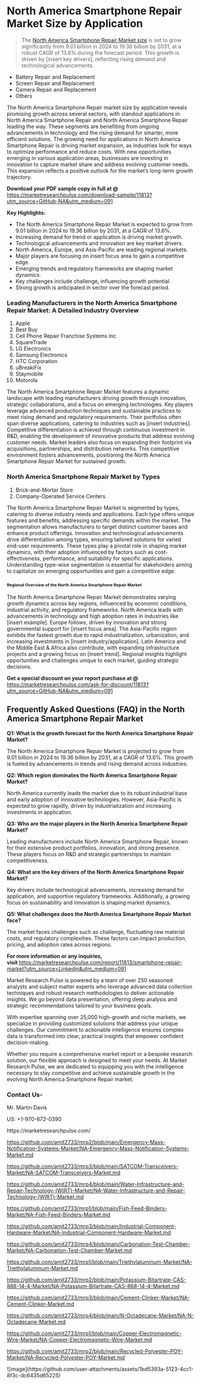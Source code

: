 <h1>North America Smartphone Repair Market&nbsp;Size by Application</h1><blockquote><p>The <a href="https://marketresearchpulse.com/download-sample/11813?utm_source=GitHub-NA&amp;utm_medium=091">North America Smartphone Repair Market size</a> is set to grow significantly from 9.01 billion in 2024 to 19.36 billion by 2031, at a robust CAGR of 13.6% during the forecast period. This growth is driven by [insert key drivers], reflecting rising demand and technological advancements.</p></blockquote><ul><li>Battery Repair and Replacement<li> Screen Repair and Replacement<li> Camera Repair and Replacement<li> Others</li></ul><p>The North America Smartphone Repair market size by application reveals promising growth across several sectors, with standout applications in North America Smartphone Repair and North America Smartphone Repair leading the way. These segments are benefiting from ongoing advancements in technology and the rising demand for smarter, more efficient solutions. The growing need for applications in North America Smartphone Repair is driving market expansion, as industries look for ways to optimize performance and reduce costs. With new opportunities emerging in various application areas, businesses are investing in innovation to capture market share and address evolving customer needs. This expansion reflects a positive outlook for the market’s long-term growth trajectory.</p><p><strong>Download your PDF sample copy in full at @ </strong><a href="https://marketresearchpulse.com/download-sample/11813?utm_source=GitHub-NA&amp;utm_medium=091">https://marketresearchpulse.com/download-sample/11813?utm_source=GitHub-NA&amp;utm_medium=091</a></p><p><strong>Key Highlights: </strong></p><ul><li>The North America Smartphone Repair Market is expected to grow from 9.01 billion in 2024 to 19.36 billion by 2031, at a CAGR of 13.6%.</li><li>Increasing demand for trend or application is driving market growth.</li><li>Technological advancements and innovation are key market drivers.</li><li>North America, Europe, and Asia-Pacific are leading regional markets.</li><li>Major players are focusing on insert focus area to gain a competitive edge.</li><li>Emerging trends and regulatory frameworks are shaping market dynamics.</li><li>Key challenges include challenge, influencing growth potential.</li><li>Strong growth is anticipated in sector over the forecast period.</li></ul><h3>Leading Manufacturers in the North America Smartphone Repair Market: A Detailed Industry Overview</h3><ol><li>Apple</li><li>Best Buy</li><li>Cell Phone Repair Franchise Systems Inc</li><li>SquareTrade</li><li>LG Electronics</li><li>Samsung Electronics</li><li>HTC Corporation</li><li>uBreakiFix</li><li>Staymobile</li><li>Motorola</li></ol><div class="flex max-w-full flex-col flex-grow"><div class="min-h-8 text-message flex w-full flex-col items-end gap-2 whitespace-normal break-words [.text-message+&amp;]:mt-5" dir="auto" data-message-author-role="assistant" data-message-id="fd8432e4-4910-450d-b182-61b7bfb0a01f" data-message-model-slug="gpt-4o"><div class="flex w-full flex-col gap-1 empty:hidden first:pt-[3px]"><div class="markdown prose w-full break-words dark:prose-invert light"><p>The North America Smartphone Repair Market features a dynamic landscape with leading manufacturers driving growth through innovation, strategic collaborations, and a focus on emerging technologies. Key players leverage advanced production techniques and sustainable practices to meet rising demand and regulatory requirements. Their portfolios often span diverse applications, catering to industries such as [insert industries]. Competitive differentiation is achieved through continuous investment in R&amp;D, enabling the development of innovative products that address evolving customer needs. Market leaders also focus on expanding their footprint via acquisitions, partnerships, and distribution networks. This competitive environment fosters advancements, positioning the North America Smartphone Repair Market for sustained growth.</p></div></div></div></div><h3>North America Smartphone Repair Market by Types</h3><ol><li>Brick-and-Mortar Store<li> Company-Operated Service Centers</li></ol><div class="flex max-w-full flex-col flex-grow"><div class="min-h-8 text-message flex w-full flex-col items-end gap-2 whitespace-normal break-words [.text-message+&amp;]:mt-5" dir="auto" data-message-author-role="assistant" data-message-id="084470be-0bb7-4664-bddf-5156b4f41249" data-message-model-slug="gpt-4o-mini"><div class="flex w-full flex-col gap-1 empty:hidden first:pt-[3px]"><div class="markdown prose w-full break-words dark:prose-invert light"><p>The North America Smartphone Repair Market is segmented by types, catering to diverse industry needs and applications. Each type offers unique features and benefits, addressing specific demands within the market. The segmentation allows manufacturers to target distinct customer bases and enhance product offerings. Innovation and technological advancements drive differentiation among types, ensuring tailored solutions for varied end-user requirements. These types play a pivotal role in shaping market dynamics, with their adoption influenced by factors such as cost-effectiveness, performance, and suitability for specific applications. Understanding type-wise segmentation is essential for stakeholders aiming to capitalize on emerging opportunities and gain a competitive edge.</p></div></div></div></div><h3><span style="font-size: 11px;">Regional Overview of the North America Smartphone Repair Market</span></h3><div class="flex max-w-full flex-col flex-grow"><div class="min-h-8 text-message flex w-full flex-col items-end gap-2 whitespace-normal break-words [.text-message+&amp;]:mt-5" dir="auto" data-message-author-role="assistant" data-message-id="e9038762-ce64-4e30-91c9-9bd413514231" data-message-model-slug="gpt-4o-mini"><div class="flex w-full flex-col gap-1 empty:hidden first:pt-[3px]"><div class="markdown prose w-full break-words dark:prose-invert light"><p>The North America Smartphone Repair Market demonstrates varying growth dynamics across key regions, influenced by economic conditions, industrial activity, and regulatory frameworks. North America leads with advancements in technology and high adoption rates in industries like [insert example]. Europe follows, driven by innovation and strong governmental support for [insert focus area]. The Asia-Pacific region exhibits the fastest growth due to rapid industrialization, urbanization, and increasing investments in [insert industry/application]. Latin America and the Middle East &amp; Africa also contribute, with expanding infrastructure projects and a growing focus on [insert trend]. Regional insights highlight opportunities and challenges unique to each market, guiding strategic decisions.</p></div></div></div></div><p><strong>Get a special discount on your report purchase at @ </strong><a href="https://marketresearchpulse.com/ask-for-discount/11813?utm_source=GitHub-NA&amp;utm_medium=091">https://marketresearchpulse.com/ask-for-discount/11813?utm_source=GitHub-NA&amp;utm_medium=091</a></p><h2>Frequently Asked Questions (FAQ) in the North America Smartphone Repair Market</h2><p><strong>Q1: What is the growth forecast for the North America Smartphone Repair Market?</strong></p><p>The North America Smartphone Repair Market is projected to grow from 9.01 billion in 2024 to 19.36 billion by 2031, at a CAGR of 13.6%. This growth is fueled by advancements in trends and rising demand across industries.</p><p><strong>Q2: Which region dominates the North America Smartphone Repair Market?</strong></p><p>North America currently leads the market due to its robust industrial base and early adoption of innovative technologies. However, Asia-Pacific is expected to grow rapidly, driven by industrialization and increasing investments in application.</p><p><strong>Q3: Who are the major players in the North America Smartphone Repair Market?</strong></p><p>Leading manufacturers include North America Smartphone Repair, known for their extensive product portfolios, innovation, and strong presence. These players focus on R&amp;D and strategic partnerships to maintain competitiveness.</p><p><strong>Q4: What are the key drivers of the North America Smartphone Repair Market?</strong></p><p>Key drivers include technological advancements, increasing demand for application, and supportive regulatory frameworks. Additionally, a growing focus on sustainability and innovation is shaping market dynamics.</p><p><strong>Q5: What challenges does the North America Smartphone Repair Market face?</strong></p><p>The market faces challenges such as challenge, fluctuating raw material costs, and regulatory complexities. These factors can impact production, pricing, and adoption rates across regions.</p><p><strong>For more information or any inquiries, visit&nbsp;</strong><a href="https://marketresearchpulse.com/report/11813/smartphone-repair-market?utm_source=Linkedin&utm_medium=091">https://marketresearchpulse.com/report/11813/smartphone-repair-market?utm_source=Linkedin&utm_medium=091</a></p><p>Market Research Pulse is powered by a team of over 250 seasoned analysts and subject matter experts who leverage advanced data collection techniques and robust research methodologies to deliver actionable insights. We go beyond data presentation, offering deep analysis and strategic recommendations tailored to your business goals.</p><p>With expertise spanning over 25,000 high-growth and niche markets, we specialize in providing customized solutions that address your unique challenges. Our commitment to actionable intelligence ensures complex data is transformed into clear, practical insights that empower confident decision-making.</p><p>Whether you require a comprehensive market report or a bespoke research solution, our flexible approach is designed to meet your needs. At Market Research Pulse, we are dedicated to equipping you with the intelligence necessary to stay competitive and achieve sustainable growth in the evolving North America Smartphone Repair market.</p><h3><strong>Contact Us-</strong></h3><p>Mr. Martin Davis</p><p>US: +1-970-672-0390</p><p>https://marketresearchpulse.com/</p><p><a href="https://github.com/amit2733/mrp2/blob/main/Emergency-Mass-Notification-Systems-Market/NA-Emergency-Mass-Notification-Systems-Market.md">https://github.com/amit2733/mrp2/blob/main/Emergency-Mass-Notification-Systems-Market/NA-Emergency-Mass-Notification-Systems-Market.md</a></p><p><a href="https://github.com/amit2733/mrp3/blob/main/SATCOM-Transceivers-Market/NA-SATCOM-Transceivers-Market.md">https://github.com/amit2733/mrp3/blob/main/SATCOM-Transceivers-Market/NA-SATCOM-Transceivers-Market.md</a></p><p><a href="https://github.com/amit2733/mrp4/blob/main/Water-Infrastructure-and-Repair-Technology-(WIRT)-Market/NA-Water-Infrastructure-and-Repair-Technology-(WIRT)-Market.md">https://github.com/amit2733/mrp4/blob/main/Water-Infrastructure-and-Repair-Technology-(WIRT)-Market/NA-Water-Infrastructure-and-Repair-Technology-(WIRT)-Market.md</a></p><p><a href="https://github.com/amit2733/mrp1/blob/main/Fish-Feed-Binders-Market/NA-Fish-Feed-Binders-Market.md">https://github.com/amit2733/mrp1/blob/main/Fish-Feed-Binders-Market/NA-Fish-Feed-Binders-Market.md</a></p><p><a href="https://github.com/amit2733/mrp3/blob/main/Industrial-Component-Hardware-Market/NA-Industrial-Component-Hardware-Market.md">https://github.com/amit2733/mrp3/blob/main/Industrial-Component-Hardware-Market/NA-Industrial-Component-Hardware-Market.md</a></p><p><a href="https://github.com/amit2733/mrp4/blob/main/Carbonation-Test-Chamber-Market/NA-Carbonation-Test-Chamber-Market.md">https://github.com/amit2733/mrp4/blob/main/Carbonation-Test-Chamber-Market/NA-Carbonation-Test-Chamber-Market.md</a></p><p><a href="https://github.com/amit2733/mrp1/blob/main/Triethylaluminum-Market/NA-Triethylaluminum-Market.md">https://github.com/amit2733/mrp1/blob/main/Triethylaluminum-Market/NA-Triethylaluminum-Market.md</a></p><p><a href="https://github.com/amit2733/mrp2/blob/main/Potassium-Bitartrate-CAS-868-14-4-Market/NA-Potassium-Bitartrate-CAS-868-14-4-Market.md">https://github.com/amit2733/mrp2/blob/main/Potassium-Bitartrate-CAS-868-14-4-Market/NA-Potassium-Bitartrate-CAS-868-14-4-Market.md</a></p><p><a href="https://github.com/amit2733/mrp3/blob/main/Cement-Clinker-Market/NA-Cement-Clinker-Market.md">https://github.com/amit2733/mrp3/blob/main/Cement-Clinker-Market/NA-Cement-Clinker-Market.md</a></p><p><a href="https://github.com/amit2733/mrp4/blob/main/N-Octadecane-Market/NA-N-Octadecane-Market.md">https://github.com/amit2733/mrp4/blob/main/N-Octadecane-Market/NA-N-Octadecane-Market.md</a></p><p><a href="https://github.com/amit2733/mrp1/blob/main/Copper-Electromagnetic-Wire-Market/NA-Copper-Electromagnetic-Wire-Market.md">https://github.com/amit2733/mrp1/blob/main/Copper-Electromagnetic-Wire-Market/NA-Copper-Electromagnetic-Wire-Market.md</a></p><p><a href="https://github.com/amit2733/mrp2/blob/main/Recycled-Polyester-POY-Market/NA-Recycled-Polyester-POY-Market.md">https://github.com/amit2733/mrp2/blob/main/Recycled-Polyester-POY-Market/NA-Recycled-Polyester-POY-Market.md</a></p>
![image](https://github.com/user-attachments/assets/1bd5393a-5123-4cc1-8f3c-dc6435d65225)
